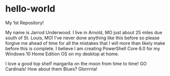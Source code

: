 # hello-world

My 1st Repository!

My name is Jarrod Underwood. I live in Arnold, MO just about 25 miles due south of St. Louis, MO! I've never done anything like this before so please forgive me ahead of time for all the mistakes that I will more than likely make before this is complete. I believe I am creating PowerShell Core 6.0 for my Windows 10 Home Edition OS on my desktop at home.

I love a good top shelf margarita on the moon from time to time!
GO Cardinals! How about them Blues? Glorrrria!
